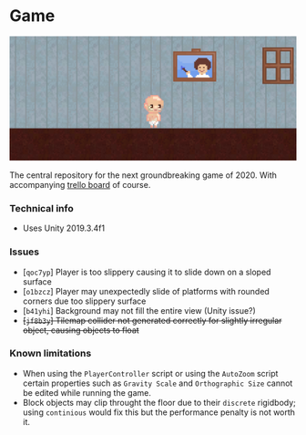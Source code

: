 # Game

![Screenshot](/screenshot.png)

The central repository for the next groundbreaking game of 2020. With accompanying [trello board](https://trello.com/b/YAWo8IqC/game) of course.

### Technical info

* Uses Unity 2019.3.4f1

### Issues

* [`qoc7yp`] Player is too slippery causing it to slide down on a sloped surface
* [`o1bzcz`] Player may unexpectedly slide of platforms with rounded corners due too slippery surface
* [`b41yhi`] Background may not fill the entire view (Unity issue?)
* ~~[`jf8b3y`] Tilemap collider not generated correctly for slightly irregular object, causing objects to float~~

### Known limitations

* When using the `PlayerController` script or using the `AutoZoom` script certain properties such as `Gravity Scale` and `Orthographic Size` cannot be edited while running the game.
* Block objects may clip throught the floor due to their `discrete` rigidbody; using `continious` would fix this but the performance penalty is not worth it.
